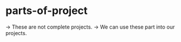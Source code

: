 # parts-of-project
-> These are not complete projects. 
-> We can use these part into our projects.
